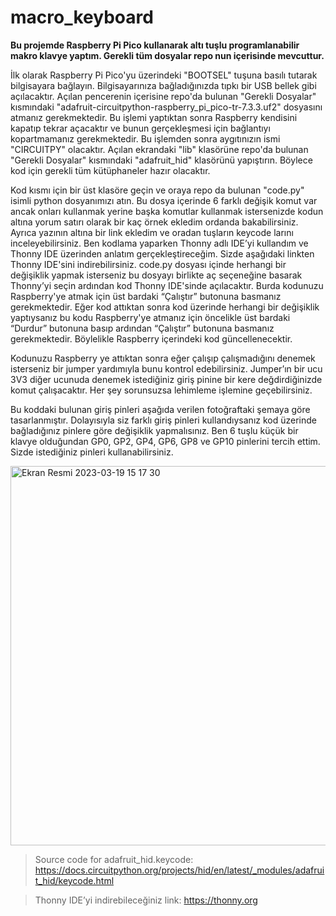 # macro_keyboard
 
**Bu projemde Raspberry Pi Pico kullanarak altı tuşlu programlanabilir makro klavye yaptım. Gerekli tüm dosyalar repo nun içerisinde mevcuttur.**

İlk olarak Raspberry Pi Pico'yu üzerindeki "BOOTSEL" tuşuna basılı tutarak bilgisayara bağlayın. Bilgisayarınıza bağladığınızda tıpkı bir USB bellek gibi açılacaktır. Açılan pencerenin içerisine repo'da bulunan "Gerekli Dosyalar" kısmındaki "adafruit-circuitpython-raspberry_pi_pico-tr-7.3.3.uf2" dosyasını atmanız gerekmektedir. Bu işlemi yaptıktan sonra Raspberry kendisini kapatıp tekrar açacaktır ve bunun gerçekleşmesi için bağlantıyı kopartmamanız gerekmektedir. Bu işlemden sonra aygıtınızın ismi "CIRCUITPY" olacaktır. Açılan ekrandaki "lib" klasörüne repo'da bulunan "Gerekli Dosyalar" kısmındaki "adafruit_hid" klasörünü yapıştırın. Böylece kod için gerekli tüm kütüphaneler hazır olacaktır. 

Kod kısmı için bir üst klasöre geçin ve oraya repo da bulunan "code.py" isimli python dosyanımızı atın. Bu dosya içerinde 6 farklı değişik komut var ancak onları kullanmak yerine başka komutlar kullanmak istersenizde kodun altına yorum satırı olarak bir kaç örnek ekledim ordanda bakabilirsiniz. Ayrıca yazının altına bir link ekledim ve oradan tuşların keycode larını inceleyebilirsiniz. Ben kodlama yaparken Thonny adlı IDE’yi kullandım ve Thonny IDE üzerinden anlatım gerçekleştireceğim. Sizde aşağıdaki linkten Thonny IDE'sini indirebilirsiniz. code.py dosyası içinde herhangi bir değişiklik yapmak isterseniz bu dosyayı birlikte aç seçeneğine basarak Thonny’yi seçin ardından kod Thonny IDE'sinde açılacaktır. Burda kodunuzu Raspberry'ye atmak için üst bardaki “Çalıştır” butonuna basmanız gerekmektedir. Eğer kod attıktan sonra kod üzerinde herhangi bir değişiklik yaptıysanız bu kodu Raspberry'ye atmanız için öncelikle üst bardaki “Durdur” butonuna basıp ardından “Çalıştır” butonuna basmanız gerekmektedir. Böylelikle Raspberry içerindeki kod güncellenecektir.

Kodunuzu Raspberry ye attıktan sonra eğer çalışıp çalışmadığını denemek isterseniz bir jumper yardımıyla bunu kontrol edebilirsiniz. Jumper’ın bir ucu 3V3 diğer ucunuda denemek istediğiniz giriş pinine bir kere değdirdiğinizde komut çalışacaktır. Her şey sorunsuzsa lehimleme işlemine geçebilirsiniz.

Bu koddaki bulunan giriş pinleri aşağıda verilen fotoğraftaki şemaya göre tasarlanmıştır. Dolayısıyla siz farklı giriş pinleri kullandıysanız kod üzerinde bağladığınız pinlere göre değişiklik yapmalısınız. Ben 6 tuşlu küçük bir klavye olduğundan GP0, GP2, GP4, GP6, GP8 ve GP10 pinlerini tercih ettim. Sizde istediğiniz pinleri kullanabilirsiniz. 


<img width="607" alt="Ekran Resmi 2023-03-19 15 17 30" src="https://user-images.githubusercontent.com/115935357/226174585-50af9c48-73fe-4787-9998-265f9eb250dd.png">


> Source code for adafruit_hid.keycode: https://docs.circuitpython.org/projects/hid/en/latest/_modules/adafruit_hid/keycode.html

> Thonny IDE’yi indirebileceğiniz link: https://thonny.org 
